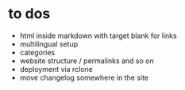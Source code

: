 # to dos

* html inside markdown with target blank for links
* multilingual setup
* categories
* website structure / permalinks and so on
* deployment via rclone
* move changelog somewhere in the site
